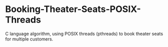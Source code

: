 # Booking-Theater-Seats-POSIX-Threads
C language algorithm, using POSIX threads (pthreads) to book theater seats for multiple customers.
